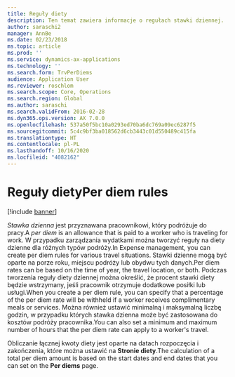 ```yaml
---
title: Reguły diety
description: Ten temat zawiera informacje o regułach stawki dziennej.
author: saraschi2
manager: AnnBe
ms.date: 02/23/2018
ms.topic: article
ms.prod: ''
ms.service: dynamics-ax-applications
ms.technology: ''
ms.search.form: TrvPerDiems
audience: Application User
ms.reviewer: roschlom
ms.search.scope: Core, Operations
ms.search.region: Global
ms.author: saraschi
ms.search.validFrom: 2016-02-28
ms.dyn365.ops.version: AX 7.0.0
ms.openlocfilehash: 537a50f5bc10a0293ed70ba6dc769a09ec6287f5
ms.sourcegitcommit: 5c4c9bf3ba018562d6cb3443c01d550489c415fa
ms.translationtype: HT
ms.contentlocale: pl-PL
ms.lasthandoff: 10/16/2020
ms.locfileid: "4082162"
---
```

# <a name="per-diem-rules"></a><span data-ttu-id="ed28a-103">Reguły diety</span><span class="sxs-lookup"><span data-stu-id="ed28a-103">Per diem rules</span></span>

[!include [banner](../includes/banner.md)]

<span data-ttu-id="ed28a-104">*Stawka dzienna* jest przyznawana pracownikowi, który podróżuje do pracy.</span><span class="sxs-lookup"><span data-stu-id="ed28a-104">A *per diem* is an allowance that is paid to a worker who is traveling for work.</span></span> <span data-ttu-id="ed28a-105">W przypadku zarządzania wydatkami można tworzyć reguły na diety dzienne dla różnych typów podróży.</span><span class="sxs-lookup"><span data-stu-id="ed28a-105">In Expense management, you can create per diem rules for various travel situations.</span></span> <span data-ttu-id="ed28a-106">Stawki dzienne mogą być oparte na porze roku, miejscu podróży lub obydwu tych danych.</span><span class="sxs-lookup"><span data-stu-id="ed28a-106">Per diem rates can be based on the time of year, the travel location, or both.</span></span> <span data-ttu-id="ed28a-107">Podczas tworzenia reguły diety dziennej można określić, że procent stawki diety będzie wstrzymany, jeśli pracownik otrzymuje dodatkowe posiłki lub usługi.</span><span class="sxs-lookup"><span data-stu-id="ed28a-107">When you create a per diem rule, you can specify that a percentage of the per diem rate will be withheld if a worker receives complimentary meals or services.</span></span> <span data-ttu-id="ed28a-108">Można również ustawić minimalną i maksymalną liczbę godzin, w przypadku których stawka dzienna może być zastosowana do kosztów podróży pracownika.</span><span class="sxs-lookup"><span data-stu-id="ed28a-108">You can also set a minimum and maximum number of hours that the per diem rate can apply to a worker's travel.</span></span>

<span data-ttu-id="ed28a-109">Obliczanie łącznej kwoty diety jest oparte na datach rozpoczęcia i zakończenia, które można ustawić na **Stronie diety**.</span><span class="sxs-lookup"><span data-stu-id="ed28a-109">The calculation of a total per diem amount is based on the start dates and end dates that you can set on the **Per diems** page.</span></span>
